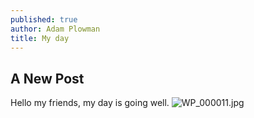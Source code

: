 ```yaml
---
published: true
author: Adam Plowman
title: My day
---
```

## A New Post

Hello my friends, my day is going well. ![WP_000011.jpg]({{site.baseurl}}/assets/images/posts/WP_000011.jpg)